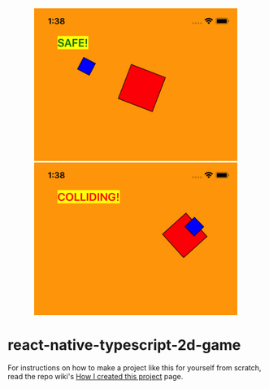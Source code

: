 <div align="center">
    <img src="screenshots/safe.png" style="max-width: 400px; height: auto;"/>
    <img src="screenshots/colliding.png" style="max-width: 400px; height: auto;"/>
</div>

# react-native-typescript-2d-game

For instructions on how to make a project like this for yourself from scratch, read the repo wiki's [How I created this project](https://github.com/shirakaba/react-native-typescript-2d-game/wiki/How-I-created-this-project) page.